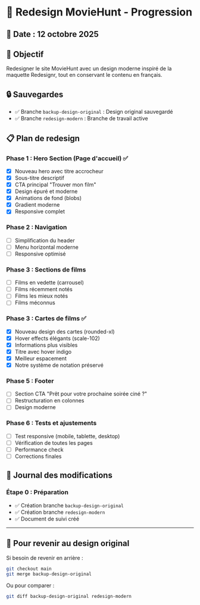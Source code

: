 # 🎨 Redesign MovieHunt - Progression

## 📅 Date : 12 octobre 2025

## 🎯 Objectif
Redesigner le site MovieHunt avec un design moderne inspiré de la maquette Redesignr, tout en conservant le contenu en français.

## 🔒 Sauvegardes
- ✅ Branche `backup-design-original` : Design original sauvegardé
- ✅ Branche `redesign-modern` : Branche de travail active

## 📋 Plan de redesign

### Phase 1 : Hero Section (Page d'accueil) ✅
- [x] Nouveau hero avec titre accrocheur
- [x] Sous-titre descriptif
- [x] CTA principal "Trouver mon film"
- [x] Design épuré et moderne
- [x] Animations de fond (blobs)
- [x] Gradient moderne
- [x] Responsive complet

### Phase 2 : Navigation
- [ ] Simplification du header
- [ ] Menu horizontal moderne
- [ ] Responsive optimisé

### Phase 3 : Sections de films
- [ ] Films en vedette (carrousel)
- [ ] Films récemment notés
- [ ] Films les mieux notés
- [ ] Films méconnus

### Phase 3 : Cartes de films ✅
- [x] Nouveau design des cartes (rounded-xl)
- [x] Hover effects élégants (scale-102)
- [x] Informations plus visibles
- [x] Titre avec hover indigo
- [x] Meilleur espacement
- [x] Notre système de notation préservé

### Phase 5 : Footer
- [ ] Section CTA "Prêt pour votre prochaine soirée ciné ?"
- [ ] Restructuration en colonnes
- [ ] Design moderne

### Phase 6 : Tests et ajustements
- [ ] Test responsive (mobile, tablette, desktop)
- [ ] Vérification de toutes les pages
- [ ] Performance check
- [ ] Corrections finales

## 📝 Journal des modifications

### Étape 0 : Préparation
- ✅ Création branche `backup-design-original`
- ✅ Création branche `redesign-modern`
- ✅ Document de suivi créé

---

## 🔄 Pour revenir au design original

Si besoin de revenir en arrière :
```bash
git checkout main
git merge backup-design-original
```

Ou pour comparer :
```bash
git diff backup-design-original redesign-modern
```
